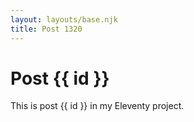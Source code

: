 ```yaml
---
layout: layouts/base.njk
title: Post 1320
---
```


# Post {{ id }}

This is post {{ id }} in my Eleventy project.
